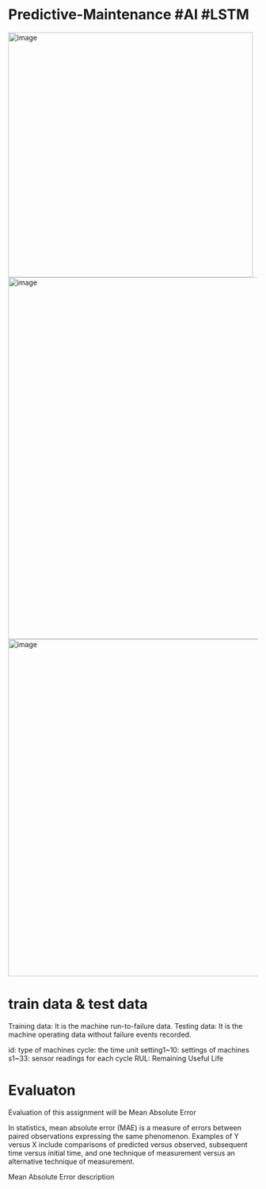 # Predictive-Maintenance #AI #LSTM

<img width="494" alt="image" src="https://user-images.githubusercontent.com/68886395/215417288-b3391d36-3487-409e-9c79-f40a088472d4.png">
<img width="730" alt="image" src="https://user-images.githubusercontent.com/68886395/215417213-0aaf1e6e-b2fc-44e1-ab7f-47ceb54044ea.png">
<img width="680" alt="image" src="https://user-images.githubusercontent.com/68886395/215417624-829fa82c-7d0c-483a-ad8b-eab412a3bb40.png">

# train data & test data
Training data: It is the machine run-to-failure data.
Testing data: It is the machine operating data without failure events recorded.

id: type of machines
cycle: the time unit
setting1~10: settings of machines
s1~33: sensor readings for each cycle
RUL: Remaining Useful Life

# Evaluaton
Evaluation of this assignment will be Mean Absolute Error

In statistics, mean absolute error (MAE) is a measure of errors between paired observations expressing the same phenomenon. Examples of Y versus X include comparisons of predicted versus observed, subsequent time versus initial time, and one technique of measurement versus an alternative technique of measurement.

Mean Absolute Error description
